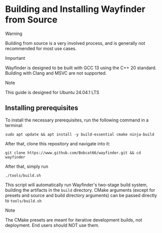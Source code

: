 # Building and Installing Wayfinder from Source

>[!WARNING]
>Building from source is a very involved process, and is generally not recommended for most use cases.

>[!IMPORTANT]
>Wayfinder is designed to be built with GCC 13 using the C++ 20 standard. Building with Clang and MSVC are not supported.

>[!NOTE]
>This guide is designed for Ubuntu 24.04.1 LTS

## Installing prerequisites

To install the necessary prerequisites, run the following command in a terminal:
```
sudo apt update && apt install -y build-essential cmake ninja-build
```
After that, clone this repository and navigate into it:
```
git clone https://www.github.com/Bobcat66/wayfinder.git && cd wayfinder
```
After that, simply run
```
./tools/build.sh
```
This script will automatically run Wayfinder's two-stage build system, 
building the artifacts in the `build` directory. CMake arguments (except for presets and source and build directory arguments) can be passed directly to `tools/build.sh`

>[!NOTE]
>The CMake presets are meant for iterative development builds, not deployment. End users should NOT use them.